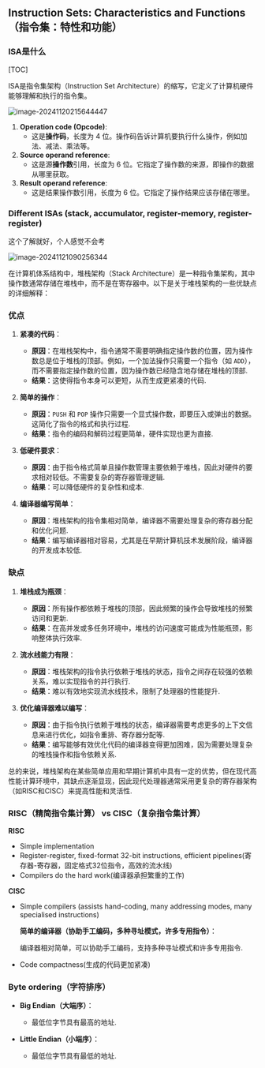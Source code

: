## Instruction Sets: Characteristics and Functions（指令集：特性和功能）

### ISA是什么

[TOC]

ISA是指令集架构（Instruction Set Architecture）的缩写，它定义了计算机硬件能够理解和执行的指令集。

![image-20241120215644447](C:\Users\23639\Desktop\Work_Zone\2024-2025attention\计算机体系结构\md\assets\image-20241120215644447.png)

1. **Operation code (Opcode)**:
   - 这是**操作码**，长度为 4 位。操作码告诉计算机要执行什么操作，例如加法、减法、乘法等。
2. **Source operand reference**:
   - 这是源**操作数**引用，长度为 6 位。它指定了操作数的来源，即操作的数据从哪里获取。
3. **Result operand reference**:
   - 这是结果操作数引用，长度为 6 位。它指定了操作结果应该存储在哪里。



###  Different ISAs (stack, accumulator, register-memory, register-register)

这个了解就好，个人感觉不会考

![image-20241121090256344](C:\Users\23639\Desktop\Work_Zone\2024-2025attention\计算机体系结构\md\assets\image-20241121090256344.png)



在计算机体系结构中，堆栈架构（Stack Architecture）是一种指令集架构，其中操作数通常存储在堆栈中，而不是在寄存器中。以下是关于堆栈架构的一些优缺点的详细解释：

### 优点
1. **紧凑的代码**：
   - **原因**：在堆栈架构中，指令通常不需要明确指定操作数的位置，因为操作数总是位于堆栈的顶部。例如，一个加法操作只需要一个指令（如 `ADD`），而不需要指定操作数的位置，因为操作数已经隐含地存储在堆栈的顶部.
   - **结果**：这使得指令本身可以更短，从而生成更紧凑的代码.

2. **简单的操作**：
   - **原因**：`PUSH` 和 `POP` 操作只需要一个显式操作数，即要压入或弹出的数据。这简化了指令的格式和执行过程.
   - **结果**：指令的编码和解码过程更简单，硬件实现也更为直接.

3. **低硬件要求**：
   - **原因**：由于指令格式简单且操作数管理主要依赖于堆栈，因此对硬件的要求相对较低。不需要复杂的寄存器管理逻辑.
   - **结果**：可以降低硬件的复杂性和成本.

4. **编译器编写简单**：
   - **原因**：堆栈架构的指令集相对简单，编译器不需要处理复杂的寄存器分配和优化问题.
   - **结果**：编写编译器相对容易，尤其是在早期计算机技术发展阶段，编译器的开发成本较低.

### 缺点
1. **堆栈成为瓶颈**：
   - **原因**：所有操作都依赖于堆栈的顶部，因此频繁的操作会导致堆栈的频繁访问和更新.
   - **结果**：在高并发或多任务环境中，堆栈的访问速度可能成为性能瓶颈，影响整体执行效率.

2. **流水线能力有限**：
   - **原因**：堆栈架构的指令执行依赖于堆栈的状态，指令之间存在较强的依赖关系，难以实现指令的并行执行.
   - **结果**：难以有效地实现流水线技术，限制了处理器的性能提升.

3. **优化编译器难以编写**：
   - **原因**：由于指令执行依赖于堆栈的状态，编译器需要考虑更多的上下文信息来进行优化，如指令重排、寄存器分配等.
   - **结果**：编写能够有效优化代码的编译器变得更加困难，因为需要处理复杂的堆栈操作和指令依赖关系.

总的来说，堆栈架构在某些简单应用和早期计算机中具有一定的优势，但在现代高性能计算环境中，其缺点逐渐显现，因此现代处理器通常采用更复杂的寄存器架构（如RISC和CISC）来提高性能和灵活性.

### RISC（精简指令集计算） vs CISC（复杂指令集计算）

**RISC**

- Simple implementation
- Register-register, fixed-format 32-bit instructions, efficient pipelines(寄存器-寄存器，固定格式32位指令，高效的流水线)
- Compilers do the hard work(编译器承担繁重的工作)

**CISC**

- Simple compilers (assists hand-coding, many addressing modes, many specialised instructions)

  **简单的编译器（协助手工编码，多种寻址模式，许多专用指令）**：

  编译器相对简单，可以协助手工编码，支持多种寻址模式和许多专用指令.

- Code compactness(生成的代码更加紧凑)



### Byte ordering（字符排序）

- **Big Endian（大端序）**：
  - 最低位字节具有最高的地址.
  
- **Little Endian（小端序）**：
  - 最低位字节具有最低的地址.